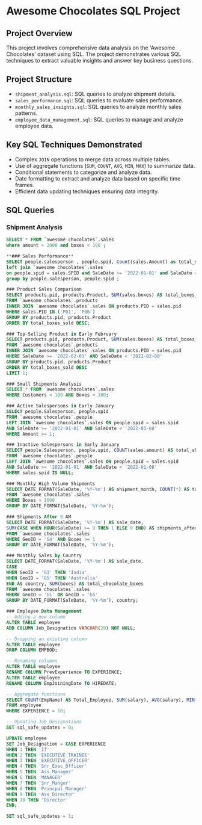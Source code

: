 # Awesome Chocolates SQL Project

## Project Overview

This project involves comprehensive data analysis on the 'Awesome Chocolates' dataset using SQL. The project demonstrates various SQL techniques to extract valuable insights and answer key business questions.

## Project Structure

- `shipment_analysis.sql`: SQL queries to analyze shipment details.
- `sales_performance.sql`: SQL queries to evaluate sales performance.
- `monthly_sales_insights.sql`: SQL queries to analyze monthly sales patterns.
- `employee_data_management.sql`: SQL queries to manage and analyze employee data.

## Key SQL Techniques Demonstrated

- Complex `JOIN` operations to merge data across multiple tables.
- Use of aggregate functions (`SUM`, `COUNT`, `AVG`, `MIN`, `MAX`) to summarize data.
- Conditional statements to categorize and analyze data.
- Date formatting to extract and analyze data based on specific time frames.
- Efficient data updating techniques ensuring data integrity.

## SQL Queries

### Shipment Analysis
```SQL
SELECT * FROM `awesome chocolates`.sales
where amount > 2000 and boxes < 100 ;

**### Sales Performance**
SELECT people.salesperson , people.spid, Count(sales.Amount) as total_shipments from `awesome chocolates`.people
left join `awesome chocolates`.sales
on people.spid = sales.SPID and SaleDate >= '2022-01-01' and SaleDate < '2022-02-01'
group by people.salesperson, people.spid ;

### Product Sales Comparison
SELECT products.pid, products.Product, SUM(sales.boxes) AS total_boxes_sold
FROM `awesome chocolates`.products
INNER JOIN `awesome chocolates`.sales ON products.PID = sales.pid
WHERE sales.PID IN ('P01', 'P06')
GROUP BY products.pid, products.Product
ORDER BY total_boxes_sold DESC;

### Top-Selling Product in Early February
SELECT products.pid, products.Product, SUM(sales.boxes) AS total_boxes_sold
FROM `awesome chocolates`.products
INNER JOIN `awesome chocolates`.sales ON products.PID = sales.pid
WHERE SaleDate >= '2022-02-01' AND SaleDate < '2022-02-08'
GROUP BY products.pid, products.Product
ORDER BY total_boxes_sold DESC
LIMIT 1;

### Small Shipments Analysis
SELECT * FROM `awesome chocolates`.sales
WHERE Customers < 100 AND Boxes < 100;

### Active Salespersons in Early January
SELECT people.Salesperson, people.spid
FROM `awesome chocolates`.people
LEFT JOIN `awesome chocolates`.sales ON people.spid = sales.spid
AND SaleDate >= '2022-01-01' AND SaleDate < '2022-01-08'
WHERE Amount >= 1;

### Inactive Salespersons in Early January
SELECT people.Salesperson, people.spid, COUNT(sales.amount) AS total_shipments
FROM `awesome chocolates`.people
LEFT JOIN `awesome chocolates`.sales ON people.spid = sales.spid
AND SaleDate >= '2022-01-01' AND SaleDate < '2022-01-08'
WHERE sales.spid IS NULL;

### Monthly High Volume Shipments
SELECT DATE_FORMAT(SaleDate, '%Y-%m') AS shipment_month, COUNT(*) AS total_shipments_over_1000_boxes
FROM `awesome chocolates`.sales
WHERE Boxes > 1000
GROUP BY DATE_FORMAT(SaleDate, '%Y-%m');

### Shipments After 9 AM
SELECT DATE_FORMAT(SaleDate, '%Y-%m') AS sale_date,
SUM(CASE WHEN HOUR(SaleDate) >= 9 THEN 1 ELSE 0 END) AS shipments_after_nine
FROM `awesome chocolates`.sales
WHERE GeoID = 'G4' AND Boxes >= 1
GROUP BY DATE_FORMAT(SaleDate, '%Y-%m');

### Monthly Sales by Country
SELECT DATE_FORMAT(SaleDate, '%Y-%m') AS sale_date,
CASE
WHEN GeoID = 'G1' THEN 'India'
WHEN GeoID = 'G5' THEN 'Australia'
END AS country, SUM(boxes) AS total_chocolate_boxes
FROM `awesome chocolates`.sales
WHERE GeoID = 'G1' OR GeoID = 'G5'
GROUP BY DATE_FORMAT(SaleDate, '%Y-%m'), country;

### Employee Data Management
-- Adding a new column
ALTER TABLE employee
ADD COLUMN Job_Designation VARCHAR(20) NOT NULL;

-- Dropping an existing column
ALTER TABLE employee
DROP COLUMN EMPBOD;

-- Renaming columns
ALTER TABLE employee
RENAME COLUMN PrevExperience TO EXPERIENCE;
ALTER TABLE employee
RENAME COLUMN EmpJoiningDate TO HIREDATE;

-- Aggregate functions
SELECT COUNT(EmpName) AS Total_Employee, SUM(salary), AVG(salary), MIN(salary), MAX(salary)
FROM employee
WHERE EXPERIENCE = 10;

-- Updating Job Designations
SET sql_safe_updates = 0;

UPDATE employee
SET Job_Designation = CASE EXPERIENCE
WHEN 1 THEN 'IT'
WHEN 2 THEN 'EXECUTIVE_TRAINEE'
WHEN 3 THEN 'EXECUTIVE_OFFICER'
WHEN 4 THEN 'Snr_Exec_Officer'
WHEN 5 THEN 'Ass_Manager'
WHEN 6 THEN 'MANAGER'
WHEN 7 THEN 'Snr_Manger'
WHEN 8 THEN 'Princpal_Manager'
WHEN 9 THEN 'Ass_Director'
WHEN 10 THEN 'Director'
END;

SET sql_safe_updates = 1;
